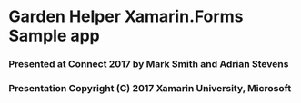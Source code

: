 # Garden Helper Xamarin.Forms Sample app
### Presented at Connect 2017 by Mark Smith and Adrian Stevens
### Presentation Copyright (C) 2017 Xamarin University, Microsoft